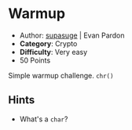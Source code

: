 # Warmup
- Author: [supasuge](https://github.com/supasuge) | Evan Pardon
- **Category**: Crypto
- **Difficulty**: Very easy
- 50 Points


Simple warmup challenge. `chr()`


## Hints

- What's a `char`?

